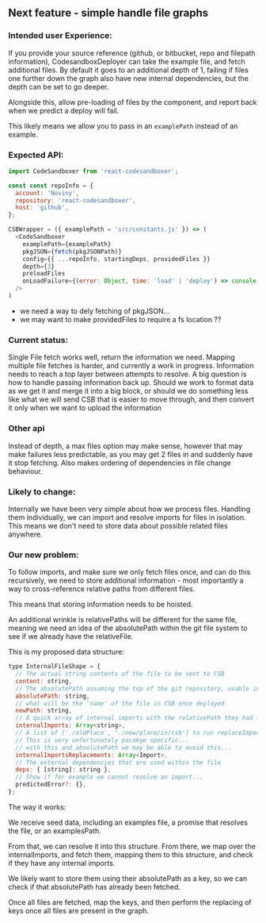 ## Next feature - simple handle file graphs

### Intended user Experience:

If you provide your source reference (github, or bitbucket, repo and filepath information), CodesandboxDeployer can take the example file, and fetch additional files. By default it goes to an additional depth of 1, failing if files one further down the graph also have new internal dependencies, but the depth can be set to go deeper.

Alongside this, allow pre-loading of files by the component, and report back when we predict a deploy will fail.

This likely means we allow you to pass in an `examplePath` instead of an example.

### Expected API:

```js
import CodeSandboxer from 'react-codesandboxer';

const const repoInfo = {
  account: 'Noviny',
  repository: 'react-codesandboxer',
  host: 'github',
};

CSBWrapper = ({ examplePath = 'src/constants.js' }) => (
  <CodeSandboxer
    examplePath={examplePath}
    pkgJSON={fetch(pkgJSONPath)}
    config={{ ...repoInfo, startingDeps, providedFiles }}
    depth={3}
    preloadFiles
    onLoadFailure={(error: Object, time: 'load' | 'deploy') => console.log("error loading files, we should disable the button and possibly display user feedback", error)}
  />
)
```

* we need a way to dely fetching of pkgJSON...
* we may want to make providedFiles to require a fs location ??

### Current status:

Single File fetch works well, return the information we need. Mapping multiple file fetches is harder, and currently a work in progress. Information needs to reach a top layer between attempts to resolve. A big question is how to handle passing information back up. Should we work to format data as we get it and merge it into a big block, or should we do something less like what we will send CSB that is easier to move through, and then convert it only when we want to upload the information

### Other api

Instead of depth, a max files option may make sense, however that may make failures less predictable, as you may get 2 files in and suddenly have it stop fetching. Also makes ordering of dependencies in file change behaviour.

### Likely to change:

Internally we have been very simple about how we process files. Handling them individually, we can import and resolve imports for files in isolation. This means we don't need to store data about possible related files anywhere.

### Our new problem:

To follow imports, and make sure we only fetch files once, and can do this recursively, we need to store additional information - most importantly a way to cross-reference relative paths from different files.

This means that storing information needs to be hoisted.

An additional wrinkle is relativePaths will be different for the same file, meaning we need an idea of the absolutePath within the git file system to see if we already have the relativeFile.

This is my proposed data structure:

```js
type InternalFileShape = {
  // The actual string contents of the file to be sent to CSB
  content: string,
  // The absolutePath assuming the top of the git repository, usable in URLs and to solve relativePaths
  absolutePath: string,
  // what will be the 'name' of the file in CSB once deployed
  newPath: string,
  // A quick array of internal imports with the relativePath they had in the file
  internalImports: Array<string>,
  // A list of ['./oldPlace', './new/place/in/csb'] to run replaceImports with
  // This is very unfortunately pacakge specific...
  // with this and absolutePath we may be able to avoid this...
  internalImportsReplacements: Array<Import>,
  // The external dependencies that are used within the file
  deps: { [string]: string },
  // Show if for example we cannot resolve an import...
  predictedError?: {},
};
```

The way it works:

We receive seed data, including an examples file, a promise that resolves the file, or an examplesPath.

From that, we can resolve it into this structure.
From there, we map over the internalImports, and fetch them, mapping them to this structure, and check if they have any internal imports.

We likely want to store them using their absolutePath as a key, so we can check if that absolutePath has already been fetched.

Once all files are fetched, map the keys, and then perform the replacing of keys once all files are present in the graph.
